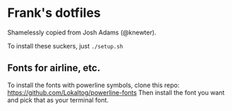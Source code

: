 # Frank's dotfiles

Shamelessly copied from Josh Adams (@knewter).

To install these suckers, just `./setup.sh`

## Fonts for airline, etc.
To install the fonts with powerline symbols, clone this repo: https://github.com/Lokaltog/powerline-fonts
Then install the font you want and pick that as your terminal font.
